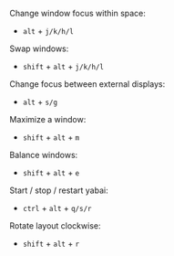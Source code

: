 Change window focus within space:
- `alt` + `j/k/h/l`

Swap windows:
- `shift` + `alt` + `j/k/h/l`

Change focus between external displays:
- `alt` + `s/g`

Maximize a window:
- `shift` + `alt` + `m`

Balance windows:
- `shift` + `alt` + `e`

Start / stop / restart yabai:
- `ctrl` + `alt` + `q/s/r`

Rotate layout clockwise:
- `shift` + `alt` + `r`